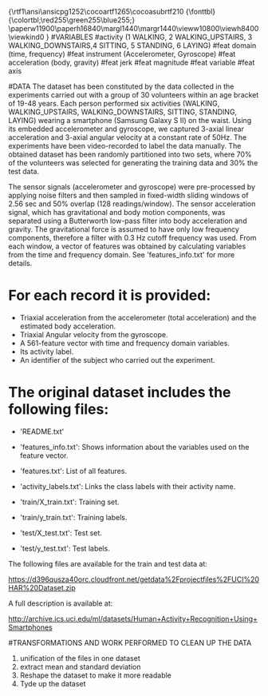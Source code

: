 {\rtf1\ansi\ansicpg1252\cocoartf1265\cocoasubrtf210
{\fonttbl}
{\colortbl;\red255\green255\blue255;}
\paperw11900\paperh16840\margl1440\margr1440\vieww10800\viewh8400\viewkind0
}
#VARIABLES
#activity (1 WALKING, 2 WALKING_UPSTAIRS, 3 WALKING_DOWNSTAIRS,4 SITTING, 5 STANDING, 6 LAYING)
#feat domain (time, frequency)
#feat instrument (Accelerometer, Gyroscope)
#feat acceleration (body, gravity)
#feat jerk
#feat magnitude
#feat variable
#feat axis

#DATA
The dataset has been constituted by the data collected in the experiments carried out with a group of 30 volunteers within an age bracket of 19-48 years. Each person performed six activities (WALKING, WALKING_UPSTAIRS, WALKING_DOWNSTAIRS, SITTING, STANDING, LAYING) wearing a smartphone (Samsung Galaxy S II) on the waist. Using its embedded accelerometer and gyroscope, we captured 3-axial linear acceleration and 3-axial angular velocity at a constant rate of 50Hz. The experiments have been video-recorded to label the data manually. The obtained dataset has been randomly partitioned into two sets, where 70% of the volunteers was selected for generating the training data and 30% the test data. 

The sensor signals (accelerometer and gyroscope) were pre-processed by applying noise filters and then sampled in fixed-width sliding windows of 2.56 sec and 50% overlap (128 readings/window). The sensor acceleration signal, which has gravitational and body motion components, was separated using a Butterworth low-pass filter into body acceleration and gravity. The gravitational force is assumed to have only low frequency components, therefore a filter with 0.3 Hz cutoff frequency was used. From each window, a vector of features was obtained by calculating variables from the time and frequency domain. See 'features_info.txt' for more details. 

For each record it is provided:
======================================

- Triaxial acceleration from the accelerometer (total acceleration) and the estimated body acceleration.
- Triaxial Angular velocity from the gyroscope. 
- A 561-feature vector with time and frequency domain variables. 
- Its activity label. 
- An identifier of the subject who carried out the experiment.

The original dataset includes the following files:
=========================================

- 'README.txt'

- 'features_info.txt': Shows information about the variables used on the feature vector.

- 'features.txt': List of all features.

- 'activity_labels.txt': Links the class labels with their activity name.

- 'train/X_train.txt': Training set.

- 'train/y_train.txt': Training labels.

- 'test/X_test.txt': Test set.

- 'test/y_test.txt': Test labels.

The following files are available for the train and test data at:

https://d396qusza40orc.cloudfront.net/getdata%2Fprojectfiles%2FUCI%20HAR%20Dataset.zip

A full description is available at:

http://archive.ics.uci.edu/ml/datasets/Human+Activity+Recognition+Using+Smartphones


#TRANSFORMATIONS AND WORK PERFORMED TO CLEAN UP THE DATA
1) unification of the files in one dataset
2) extract mean and standard deviation
3) Reshape the dataset to make it more readable
4) Tyde up the dataset